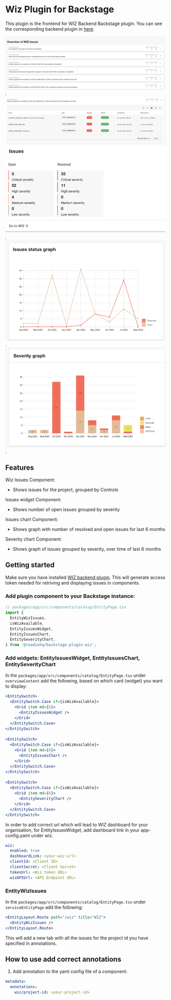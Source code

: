 # Wiz Plugin for Backstage

This plugin is the frontend for WIZ Backend Backstage plugin. You can see the corresponding backend plugin in [here](/plugins/backend/wiz-backend/README.md).

![a Wiz plugin for Backstage](./docs/wiz-issues.png).
![a Wiz issues expanded](./docs/wiz-expanded-issues.png)
![a Wiz plugin Issues View](./docs/issues-widget.png).
![a Wiz plugin Issues Charts View](./docs/issues-chart.png).
![a Wiz plugin Severity Charts View](./docs/severity-graph.png).

## Features

Wiz Issues Component:

- Shows issues for the project, grouped by Controls

Issues widget Component:

- Shows number of open issues grouped by severity

Issues chart Component:

- Shows graph with number of resolved and open issues for last 6 months

Severity chart Component:

- Shows graph of issues grouped by severity, over time of last 6 months

## Getting started

Make sure you have installed [WIZ backend plugin](/plugins/backend/wiz-backend/README.md). This will generate access token needed for retriving and displaying issues in components.

### Add plugin component to your Backstage instance:

```ts
// packages/app/src/components/catalog/EntityPage.tsx
import {
  EntityWizIssues,
  isWizAvailable,
  EntityIssuesWidget,
  EntityIssuesChart,
  EntitySeverityChart,
} from '@roadiehq/backstage-plugin-wiz';
```

### Add widgets: EntityIssuesWidget, EntityIssuesChart, EntitySeverityChart

In the `packages/app/src/components/catalog/EntityPage.tsx` under `overviewContent` add the following, based on which card (widget) you want to display:

```jsx
<EntitySwitch>
  <EntitySwitch.Case if={isWizAvailable}>
    <Grid item md={6}>
      <EntityIssuesWidget />
    </Grid>
  </EntitySwitch.Case>
</EntitySwitch>

<EntitySwitch>
  <EntitySwitch.Case if={isWizAvailable}>
    <Grid item md={6}>
      <EntityIssuesChart />
    </Grid>
  </EntitySwitch.Case>
</EntitySwitch>

<EntitySwitch>
  <EntitySwitch.Case if={isWizAvailable}>
    <Grid item md={6}>
      <EntitySeverityChart />
    </Grid>
  </EntitySwitch.Case>
</EntitySwitch>
```

In order to add correct url which will lead to WIZ dashboard for your organisation, for EntityIssuesWidget, add dashboard link in your app-config.yaml under wiz.

```yaml
wiz:
  enabled: true
  dashboardLink: <your-wiz-url>
  clientId: <Client ID>
  clientSecret: <Client Secret>
  tokenUrl: <Wiz token URL>
  wizAPIUrl: <API Endpoint URL>
```

### EntityWizIssues

In the `packages/app/src/components/catalog/EntityPage.tsx` under `serviceEntityPage` add the following:

```jsx
<EntityLayout.Route path="/wiz" title="WIZ">
  <EntityWizIssues />
</EntityLayout.Route>
```

This will add a new tab with all the issues for the project id you have specified in annotations.

## How to use add correct annotations

1. Add annotation to the yaml config file of a component:

```yaml
metadata:
  annotations:
    wiz/project-id: <your-project-id>
```
